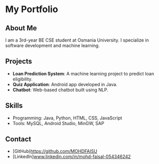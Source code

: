 # My Portfolio

## About Me
I am a 3rd-year BE CSE student at Osmania University. I specialize in software development and machine learning.

## Projects
- **Loan Prediction System**: A machine learning project to predict loan eligibility.
- **Quiz Application**: Android app developed in Java.
- **Chatbot**: Web-based chatbot built using NLP.

## Skills
- Programming: Java, Python, HTML, CSS, JavaScript
- Tools: MySQL, Android Studio, MinGW, SAP

## Contact
- [GitHub)https://github.com/MOHDFAISU
- [LinkedIn]www.linkedin.com/in/mohd-faisal-054346242
